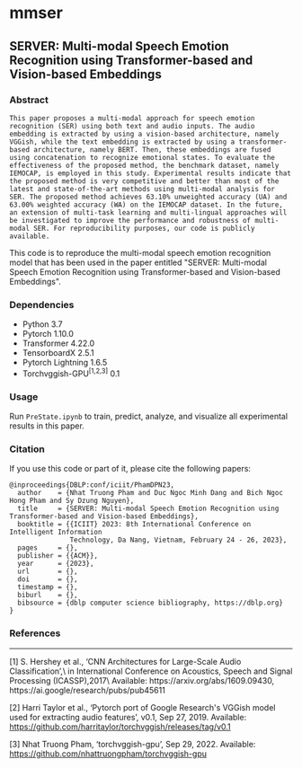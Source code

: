 # mmser
## SERVER: Multi-modal Speech Emotion Recognition using Transformer-based and Vision-based Embeddings

### Abstract
```
This paper proposes a multi-modal approach for speech emotion recognition (SER) using both text and audio inputs. The audio embedding is extracted by using a vision-based architecture, namely VGGish, while the text embedding is extracted by using a transformer-based architecture, namely BERT. Then, these embeddings are fused using concatenation to recognize emotional states. To evaluate the effectiveness of the proposed method, the benchmark dataset, namely IEMOCAP, is employed in this study. Experimental results indicate that the proposed method is very competitive and better than most of the latest and state-of-the-art methods using multi-modal analysis for SER. The proposed method achieves 63.10% unweighted accuracy (UA) and 63.00% weighted accuracy (WA) on the IEMOCAP dataset. In the future, an extension of multi-task learning and multi-lingual approaches will be investigated to improve the performance and robustness of multi-modal SER. For reproducibility purposes, our code is publicly available.
```
This code is to reproduce the multi-modal speech emotion recognition model that has been used in the paper entitled "SERVER: Multi-modal Speech Emotion Recognition using Transformer-based and Vision-based Embeddings".

### Dependencies
- Python 3.7
- Pytorch 1.10.0
- Transformer 4.22.0
- TensorboardX 2.5.1
- Pytorch Lightning 1.6.5
- Torchvggish-GPU<sup>[1,2,3]</sup> 0.1

### Usage
Run ```PreState.ipynb``` to train, predict, analyze, and visualize all experimental results in this paper.

### Citation
If you use this code or part of it, please cite the following papers:
```
@inproceedings{DBLP:conf/iciit/PhamDPN23,
  author    = {Nhat Truong Pham and Duc Ngoc Minh Dang and Bich Ngoc Hong Pham and Sy Dzung Nguyen},
  title     = {SERVER: Multi-modal Speech Emotion Recognition using Transformer-based and Vision-based Embeddings},
  booktitle = {{ICIIT} 2023: 8th International Conference on Intelligent Information
               Technology, Da Nang, Vietnam, February 24 - 26, 2023},
  pages     = {},
  publisher = {{ACM}},
  year      = {2023},
  url       = {},
  doi       = {},
  timestamp = {},
  biburl    = {},
  bibsource = {dblp computer science bibliography, https://dblp.org}
}
```

### References
<hr>
[1]  S. Hershey et al., ‘CNN Architectures for Large-Scale Audio Classification’,\
    in International Conference on Acoustics, Speech and Signal Processing (ICASSP),2017\
    Available: https://arxiv.org/abs/1609.09430, https://ai.google/research/pubs/pub45611

[2] Harri Taylor et al., ‘Pytorch port of Google Research's VGGish model used for extracting audio features’,
    v0.1, Sep 27, 2019. Available: https://github.com/harritaylor/torchvggish/releases/tag/v0.1

[3] Nhat Truong Pham, ‘torchvggish-gpu’, Sep 29, 2022. Available: https://github.com/nhattruongpham/torchvggish-gpu
